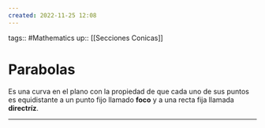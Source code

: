 ```yaml
---
created: 2022-11-25 12:08
---
```

tags:: #Mathematics 
up:: [[Secciones Conicas]]
# Parabolas
Es una curva en el plano con la propiedad de que cada uno de sus puntos es equidistante a un punto fijo llamado **foco** y a una recta fija llamada **directríz**. 
___
